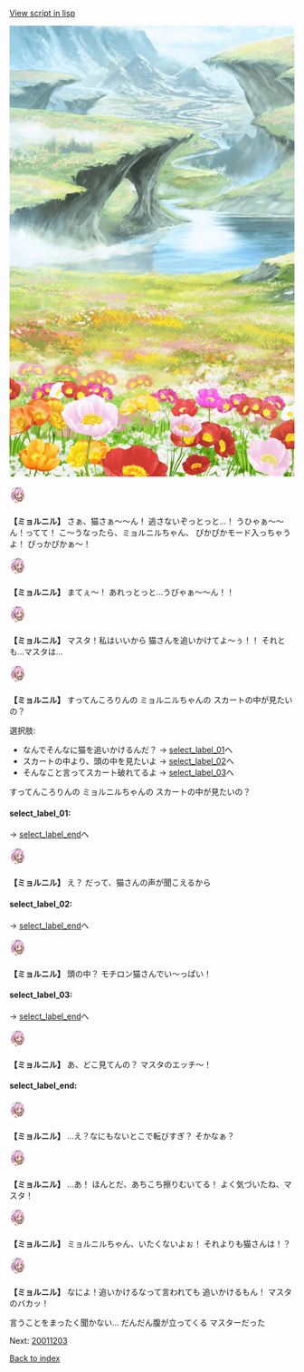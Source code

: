 [View script in lisp](../scripts/20011202.txt)

![flower_garden.png](../images/backgrounds/flower_garden.png)

<img src="../images/units/200111.png" alt="200111.png" height="34"/>

**【ミョルニル】**
さぁ、猫さぁ〜〜ん！
逃さないぞっとっと…！
うひゃぁ〜〜ん！ってて！
こ〜うなったら、ミョルニルちゃん、
ぴかぴかモード入っちゃうよ！
ぴっかぴかぁ〜！

<img src="../images/units/200111.png" alt="200111.png" height="34"/>

**【ミョルニル】**
まてぇ〜！
あれっとっと…うびゃぁ〜〜ん！！

<img src="../images/units/200111.png" alt="200111.png" height="34"/>

**【ミョルニル】**
マスタ！私はいいから
猫さんを追いかけてよ〜ぅ！！
それとも…マスタは…

<img src="../images/units/200111.png" alt="200111.png" height="34"/>

**【ミョルニル】**
すってんころりんの
ミョルニルちゃんの
スカートの中が見たいの？

選択肢:
- なんでそんなに猫を追いかけるんだ？ → [select_label_01](#select_label_01)へ
- スカートの中より、頭の中を見たいよ → [select_label_02](#select_label_02)へ
- そんなこと言ってスカート破れてるよ → [select_label_03](#select_label_03)へ

すってんころりんの
ミョルニルちゃんの
スカートの中が見たいの？

#### select_label_01:
 → [select_label_end](#select_label_end)へ

<img src="../images/units/200111.png" alt="200111.png" height="34"/>

**【ミョルニル】**
え？
だって、猫さんの声が聞こえるから

#### select_label_02:
 → [select_label_end](#select_label_end)へ

<img src="../images/units/200111.png" alt="200111.png" height="34"/>

**【ミョルニル】**
頭の中？
モチロン猫さんでい〜っぱい！

#### select_label_03:
 → [select_label_end](#select_label_end)へ

<img src="../images/units/200111.png" alt="200111.png" height="34"/>

**【ミョルニル】**
あ、どこ見てんの？
マスタのエッチ〜！

#### select_label_end:

<img src="../images/units/200111.png" alt="200111.png" height="34"/>

**【ミョルニル】**
…え？なにもないとこで転びすぎ？
そかなぁ？

<img src="../images/units/200111.png" alt="200111.png" height="34"/>

**【ミョルニル】**
…あ！
ほんとだ、あちこち擦りむいてる！
よく気づいたね、マスタ！

<img src="../images/units/200111.png" alt="200111.png" height="34"/>

**【ミョルニル】**
ミョルニルちゃん、いたくないよぉ！
それよりも猫さんは！？

<img src="../images/units/200111.png" alt="200111.png" height="34"/>

**【ミョルニル】**
なによ！追いかけるなって言われても
追いかけるもん！
マスタのバカッ！

言うことをまったく聞かない…
だんだん腹が立ってくる
マスターだった

Next: [20011203](20011203.md)

[Back to index](index.md)
